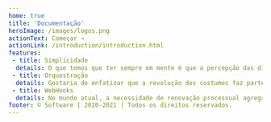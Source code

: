 ```yaml
---
home: true
title: 'Documentação'
heroImage: /images/logos.png
actionText: Começar →
actionLink: /introduction/introduction.html
features:
 - title: Simplicidade
  details: O que temos que ter sempre em mente é que a percepção das dificuldades não pode mais se dissociar das condições financeiras e administrativas exigidas.
 - title: Orquestração
  details: Gostaria de enfatizar que a revolução dos costumes faz parte de um processo de gerenciamento dos modos de operação convencionais.
 - title: WebHooks
  details: No mundo atual, a necessidade de renovação processual agrega valor ao estabelecimento das diversas correntes de pensamento.
footer: © Software | 2020-2021 | Todos os direitos reservados.
---
```

